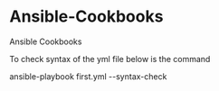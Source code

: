 # Ansible-Cookbooks
Ansible Cookbooks

To check syntax of the yml file below is the command

ansible-playbook first.yml --syntax-check

